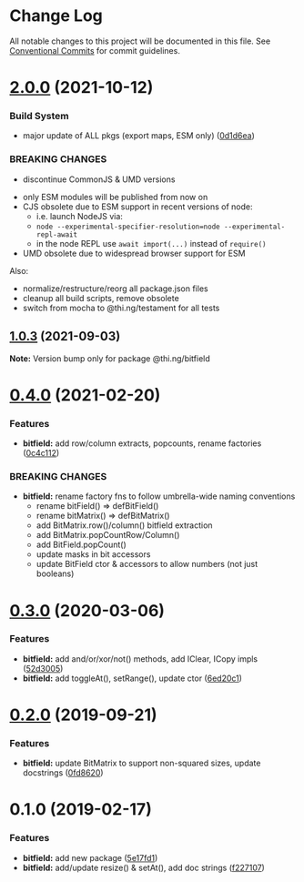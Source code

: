 # Change Log

All notable changes to this project will be documented in this file.
See [Conventional Commits](https://conventionalcommits.org) for commit guidelines.

# [2.0.0](https://github.com/thi-ng/umbrella/compare/@thi.ng/bitfield@1.0.3...@thi.ng/bitfield@2.0.0) (2021-10-12)


### Build System

* major update of ALL pkgs (export maps, ESM only) ([0d1d6ea](https://github.com/thi-ng/umbrella/commit/0d1d6ea9fab2a645d6c5f2bf2591459b939c09b6))


### BREAKING CHANGES

* discontinue CommonJS & UMD versions

- only ESM modules will be published from now on
- CJS obsolete due to ESM support in recent versions of node:
  - i.e. launch NodeJS via:
  - `node --experimental-specifier-resolution=node --experimental-repl-await`
  - in the node REPL use `await import(...)` instead of `require()`
- UMD obsolete due to widespread browser support for ESM

Also:
- normalize/restructure/reorg all package.json files
- cleanup all build scripts, remove obsolete
- switch from mocha to @thi.ng/testament for all tests






##  [1.0.3](https://github.com/thi-ng/umbrella/compare/@thi.ng/bitfield@1.0.2...@thi.ng/bitfield@1.0.3) (2021-09-03)

**Note:** Version bump only for package @thi.ng/bitfield

#  [0.4.0](https://github.com/thi-ng/umbrella/compare/@thi.ng/bitfield@0.3.30...@thi.ng/bitfield@0.4.0) (2021-02-20)

###  Features

- **bitfield:** add row/column extracts, popcounts, rename factories ([0c4c112](https://github.com/thi-ng/umbrella/commit/0c4c1127cbb9bd6fb071837adef2d7b65e2de533))

###  BREAKING CHANGES

- **bitfield:** rename factory fns to follow umbrella-wide naming conventions
    - rename bitField() => defBitField()
    - rename bitMatrix() => defBitMatrix()
    - add BitMatrix.row()/column() bitfield extraction
    - add BitMatrix.popCountRow/Column()
    - add BitField.popCount()
    - update masks in bit accessors
    - update BitField ctor & accessors to allow numbers (not just booleans)

#  [0.3.0](https://github.com/thi-ng/umbrella/compare/@thi.ng/bitfield@0.2.8...@thi.ng/bitfield@0.3.0) (2020-03-06)

###  Features

- **bitfield:** add and/or/xor/not() methods, add IClear, ICopy impls ([52d3005](https://github.com/thi-ng/umbrella/commit/52d3005281c90b89d41d3b2504e3eb47cafa6e03))
- **bitfield:** add toggleAt(), setRange(), update ctor ([6ed20c1](https://github.com/thi-ng/umbrella/commit/6ed20c13768fe3bdd38990ee79c865a13775fc2d))

#  [0.2.0](https://github.com/thi-ng/umbrella/compare/@thi.ng/bitfield@0.1.12...@thi.ng/bitfield@0.2.0) (2019-09-21)

###  Features

- **bitfield:** update BitMatrix to support non-squared sizes, update docstrings ([0fd8620](https://github.com/thi-ng/umbrella/commit/0fd8620))

#  0.1.0 (2019-02-17)

###  Features

- **bitfield:** add new package ([5e17fd1](https://github.com/thi-ng/umbrella/commit/5e17fd1))
- **bitfield:** add/update resize() & setAt(), add doc strings ([f227107](https://github.com/thi-ng/umbrella/commit/f227107))
